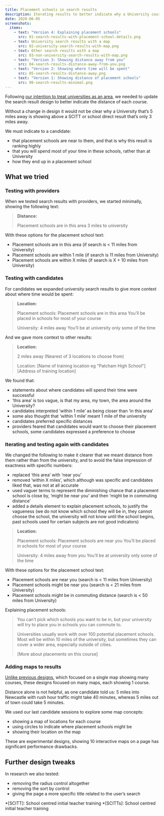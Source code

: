 ```yaml
---
title: Placement schools in search results
description: Iterating results to better indicate why a University course is near to a candidate and trying maps
date: 2020-06-05
screenshots:
  items:
    - text: "Version 4: Explaining placement schools"
      src: 01-search-results-with-placement-school-details.png
    - text: University search results with a map
      src: 02-university-search-results-with-map.png
    - text: Other search results with a map
      src: 03-non-university-search-results-with-map.png
    - text: "Version 3: Showing distance away from you"
      src: 04-search-results-distance-away-from-you.png
    - text: "Version 2: Showing where time will be spent"
      src: 05-search-results-distance-away.png
    - text: "Version 1: Showing distance of placement schools"
      src: 06-search-results-minimal.png
---
```


Following [our intention to treat universities as an area](/find-teacher-training/universities-as-an-area/), we needed to update the search result design to better indicate the distance of each course.

Without a change in design it would not be clear why a University that’s 5 miles away is showing above a SCITT or school direct result that’s only 3 miles away.

We must indicate to a candidate:

- that placement schools are near to them, and that is why this result is ranking highly
- that you will spend most of your time in these schools, rather than at University
- how they end up in a placement school

## What we tried

### Testing with providers

When we tested search results with providers, we started minimally, showing the following text:

> __Distance:__
>
> Placement schools are in this area
> 3 miles to university

With these options for the placement school text:

- Placement schools are in this area (if search is < 11 miles from University)
- Placement schools are within 1 mile (if search is 11 miles from University)
- Placement schools are within X miles (if search is X + 10 miles from University)

### Testing with candidates

For candidates we expanded university search results to give more context about where time would be spent:

> __Location:__
>
> Placement schools:
> Placement schools are in this area
> You’ll be placed in schools for most of your course
>
> University:
> 4 miles away
> You’ll be at university only some of the time

And we gave more context to other results:

> __Location:__
>
> 2 miles away
> (Nearest of 3 locations to choose from)
>
> Location:
> [Name of training location eg "Patcham High School"]
> [Address of training location]

We found that:

- statements about where candidates will spend their time were successful
- ‘this area’ is too vague, is that my area, my town, the area around the University?
- candidates interpreted ‘within 1 mile’ as being closer than ‘in this area’
- some also thought that ‘within 1 mile’ meant 1 mile of the university
- candidates preferred specific distances
- providers feared that candidates would want to choose their placement schools, some candidates expressed a preference to choose

### Iterating and testing again with candidates

We changed the following to make it clearer that we meant distance from them rather than from the university, and to avoid the false impression of exactness with specific numbers:

- replaced ‘this area’ with ‘near you’
- removed ‘within X miles’, which although was specific and candidates liked that, was not at all accurate
- used vaguer terms to represent the diminishing chance that a placement school is close by, ‘might be near you’ and then ‘might be in commuting distance’
- added a details element to explain placement schools, to justify the vagueness (we do not know which school they will be in, they cannot choose the school, the university will not know until the school begins, past schools used for certain subjects are not good indicators)

> __Location:__
>
> Placement schools:
> Placement schools are near you
> You’ll be placed in schools for most of your course
>
> University:
> 4 miles away from you
> You’ll be at university only some of the time

With these options for the placement school text:

- Placement schools are near you (search is < 11 miles from University)
- Placement schools might be near you (search is < 21 miles from University)
- Placement schools might be in commuting distance (search is < 50 miles from University)

Explaining placement schools:

> You can’t pick which schools you want to be in, but your university will try to place you in schools you can commute to.
>
> Universities usually work with over 100 potential placement schools. Most will be within 10 miles of the university, but sometimes they can cover a wider area, especially outside of cities.
>
> [More about placements on this course]

### Adding maps to results

[Unlike previous designs](/find-teacher-training/map-3/), which focused on a single map showing many courses, these designs focused on many maps, each showing 1 course.

Distance alone is not helpful, as one candidate told us: 5 miles into Newcastle with rush hour traffic might take 40 minutes, whereas 5 miles out of town could take 5 minutes.

We used our last candidate sessions to explore some map concepts:

- showing a map of locations for each course
- using circles to indicate where placement schools might be
- showing their location on the map

These are experimental designs, showing 10 interactive maps on a page has significant performance drawbacks.

## Further design tweaks

In research we also tested:

- removing the radius control altogether
- removing the sort by control
- giving the page a more specific title related to the user’s search

*[SCITT]: School centred initial teacher training
*[SCITTs]: School centred initial teacher training
